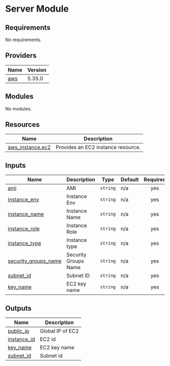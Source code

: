 <!-- BEGIN_TF_DOCS -->
# Server Module

## Requirements

No requirements.

## Providers

| Name                                                                                                 | Version |
|------------------------------------------------------------------------------------------------------|---------|
| <a name="provider_aws"></a> [aws](https://registry.terraform.io/providers/hashicorp/aws/latest/docs) | 5.35.0  |

## Modules

No modules.

## Resources

| Name                                                                                                     | Description                        |
|----------------------------------------------------------------------------------------------------------|------------------------------------|
| [aws_instance.ec2](https://registry.terraform.io/providers/hashicorp/aws/latest/docs/resources/instance) | Provides an EC2 instance resource. |
## Inputs

| Name                                                                               | Description          | Type     | Default | Required |
|------------------------------------------------------------------------------------|----------------------|----------|---------|:--------:|
| <a name="input_ami"></a> [ami](./variables.tf)                                     | AMI                  | `string` | n/a     |   yes    |
| <a name="input_instance_env"></a> [instance\_env](./variables.tf)                  | Instance Env         | `string` | n/a     |   yes    |
| <a name="input_instance_name"></a> [instance\_name](./variables.tf)                | Instance Name        | `string` | n/a     |   yes    |
| <a name="input_instance_role"></a> [instance\_role](./variables.tf)                | Instance Role        | `string` | n/a     |   yes    |
| <a name="input_instance_type"></a> [instance\_type](./variables.tf)                | Instance type        | `string` | n/a     |   yes    |
| <a name="input_security_groups_name"></a> [security\_groups\_name](./variables.tf) | Security Groups Name | `string` | n/a     |   yes    |
| <a name="input_subnet_id"></a> [subnet\_id](./variables.tf)                        | Subnet ID            | `string` | n/a     |   yes    |
| <a name="input_key_name"></a> [key_name](./variables.tf)                           | EC2 key name         | `string` | n/a     |   yes    |

## Outputs

| Name                                                      | Description      |
|-----------------------------------------------------------|------------------|
| <a name="public_ip"></a> [public_ip](./outputs.tf)        | Global IP of EC2 |
| <a name="instance_id"></a> [instance\_id](./variables.tf) | EC2 id           |
| <a name="key_name"></a> [key_name](./variables.tf)        | EC2 key name     |
| <a name="subnet_id"></a> [subnet_id](./variables.tf)      | Subnet id        |
<!-- END_TF_DOCS -->

